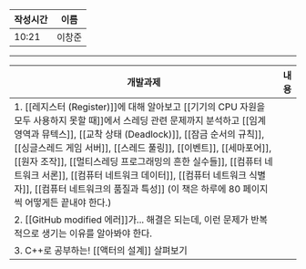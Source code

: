 
| 작성시간 | 이름 |
| -------- | ---- |
|     10:21     |   이창준   |
----
| 개발과제                                                                                                                                                 | 내용 |
| -------------------------------------------------------------------------------------------------------------------------------------------------------- | ---- |
| 1. [[레지스터 (Register)]]에 대해 알아보고 [[기기의 CPU 자원을 모두 사용하지 못할 때]]에서 스레딩 관련 문제까지 분석하고 [[임계 영역과 뮤텍스]], [[교착 상태 (Deadlock)]], [[잠금 순서의 규칙]], [[싱글스레드 게임 서버]], [[스레드 풀링]], [[이벤트]], [[세마포어]], [[원자 조작]], [[멀티스레딩 프로그래밍의 흔한 실수들]], [[컴퓨터 네트워크 서론]], [[컴퓨터 네트워크 데이터]], [[컴퓨터 네트워크 식별자]], [[컴퓨터 네트워크의 품질과 특성]] (이 책은 하루에 80 페이지씩 어떻게든 끝내야 한다.) |      |
| 2. [[GitHub modified 에러]]가... 해결은 되는데, 이런 문제가 반복적으로 생기는 이유를 알아봐야 한다.                                                      |      |
| 3. C++로 공부하는! [[액터의 설계]] 살펴보기                                                                                                                                                         |      |

